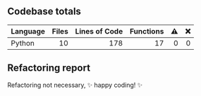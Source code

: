 ## Codebase totals
| **Language** | **Files** | **Lines of Code** | **Functions** | ⚠ | ❌ |
| --- | ---: | ---: | ---: | ---: | ---: |
| Python | 10 | 178 | 17 | 0 | 0 |


## Refactoring report
Refactoring not necessary, ✨ happy coding! ✨
